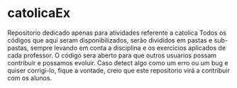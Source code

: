 # catolicaEx
Repositorio dedicado apenas para atividades referente a catolica
Todos os códigos que aqui seram disponibilizados, serão divididos em pastas e sub-pastas, sempre levando em conta a disciplina e os exercicios aplicados de cada professor.
O código sera aberto para que outros usuarios possam contribuir e possamos evoluir.
Caso detect algo como um erro ou um bug e quiser corrigi-lo, fique a vontade, creio que este repositorio virá a contribuir com os alunos.
